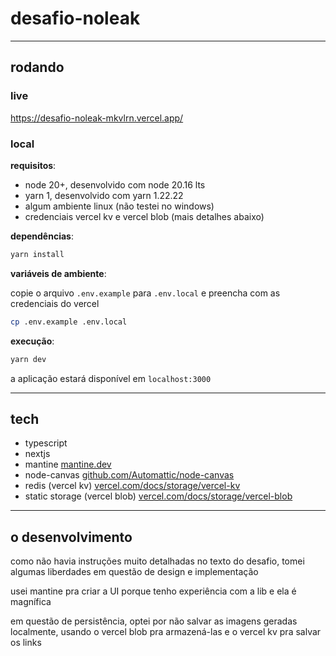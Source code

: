 # desafio-noleak

---

## rodando

### live

<https://desafio-noleak-mkvlrn.vercel.app/>

### local

**requisitos**:

- node 20+, desenvolvido com node 20.16 lts
- yarn 1, desenvolvido com yarn 1.22.22
- algum ambiente linux (não testei no windows)
- credenciais vercel kv e vercel blob (mais detalhes abaixo)

**dependências**:

```sh
yarn install
```

**variáveis de ambiente**:

copie o arquivo `.env.example` para `.env.local` e preencha com as credenciais do vercel

```sh
cp .env.example .env.local
```

**execução**:

```sh
yarn dev
```

a aplicação estará disponível em `localhost:3000`

---

## tech

- typescript
- nextjs
- mantine [mantine.dev](https://mantine.dev/)
- node-canvas [github.com/Automattic/node-canvas](https://github.com/Automattic/node-canvas)
- redis (vercel kv) [vercel.com/docs/storage/vercel-kv](https://vercel.com/docs/storage/vercel-kv)
- static storage (vercel blob) [vercel.com/docs/storage/vercel-blob](https://vercel.com/docs/storage/vercel-blob)

---

## o desenvolvimento

como não havia instruções muito detalhadas no texto do desafio, tomei algumas liberdades em questão de design e implementação

usei mantine pra criar a UI porque tenho experiência com a lib e ela é magnífica

em questão de persistência, optei por não salvar as imagens geradas localmente, usando o vercel blob pra armazená-las e o vercel kv pra salvar os links
